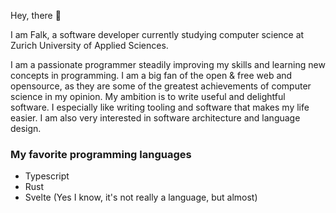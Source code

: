 Hey, there :wave:

I am Falk, a software developer currently studying computer science at Zurich University of Applied Sciences.

I am a passionate programmer steadily improving my skills and learning new concepts in programming. I am a big fan of the open & free web and opensource, as they are some of the greatest achievements of computer science in my opinion. My ambition is to write useful and delightful software. I especially like writing tooling and software that makes my life easier. I am also very interested in software architecture and language design.





### My favorite programming languages
- Typescript
- Rust
- Svelte (Yes I know, it's not really a language, but almost)
